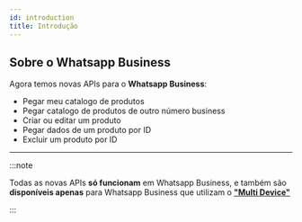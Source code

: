 ```yaml
---
id: introduction
title: Introdução
---
```


## Sobre o Whatsapp Business

Agora temos novas APIs para o **Whatsapp Business**:

- Pegar meu catalogo de produtos
- Pegar catalogo de produtos de outro número business
- Criar ou editar um produto
- Pegar dados de um produto por ID
- Excluir um produto por ID

---

:::note

Todas as novas APIs **só funcionam** em Whatsapp Business, e também são **disponíveis apenas** para Whatsapp Business que utilizam o [**"Multi Device"**](../multidevices/introduction)

:::

